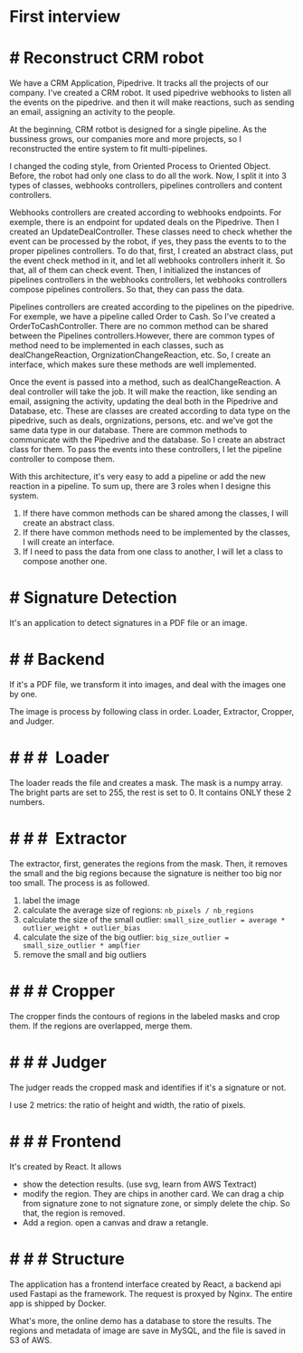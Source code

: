 #  First interview

# #  Reconstruct CRM robot

We have a CRM Application, Pipedrive. It tracks all the projects of our company. I've created a CRM robot. It used pipedrive webhooks to listen all the events on the pipedrive. and then it will make reactions, such as sending an email, assigning an activity to the people.

At the beginning, CRM rotbot is designed for a single pipeline. As the bussiness grows, our companies more and more projects, so I reconstructed the entire system to fit multi-pipelines.

I changed the coding style, from Oriented Process to Oriented Object. Before, the robot had only one class to do all the work. Now, I split it into 3 types of classes, webhooks controllers, pipelines controllers and content controllers.

Webhooks controllers are created according to webhooks endpoints. For exemple, there is an endpoint for updated deals on the Pipedrive. Then I created an UpdateDealController. These classes need to check whether the event can be processed by the robot, if yes, they pass the events to to the proper pipelines controllers. To do that, first, I created an abstract class, put the event check method in it, and let all webhooks controllers inherit it. So that, all of them can check event. Then, I initialized the instances of pipelines controllers in the webhooks controllers, let webhooks controllers compose pipelines controllers. So that, they can pass the data.

Pipelines controllers are created according to the pipelines on the pipedrive. For exemple, we have a pipeline called Order to Cash. So I've created a OrderToCashController. There are no common method can be shared between the Pipelines controllers.However, there are common types of method need to be implemented in each classes, such as dealChangeReaction, OrgnizationChangeReaction, etc. So, I create an interface, which makes sure these methods are well implemented.

Once the event is passed into a method, such as dealChangeReaction. A deal controller will take the job. It will make the reaction, like sending an email, assigning the activity, updating the deal both in the Pipedrive and Database, etc. These are classes are created according to data type on the pipedrive, such as deals, orgnizations, persons, etc. and we've got the same data type in our database. There are common methods to communicate with the Pipedrive and the database. So I create an abstract class for them. To pass the events into these controllers, I let the pipeline controller to compose them.

With this architecture, it's very easy to add a pipeline or add the new reaction in a pipeline. To sum up, there are 3 roles when I designe this system.

1. If there have common methods can be shared among the classes, I will create an abstract class.
2. If there have common methods need to be implemented by the classes, I will create an interface.
3. If I need to pass the data from one class to another, I will let a class to compose another one.

# #  Signature Detection

It's an application to detect signatures in a PDF file or an image.

# # #  Backend

If it's a PDF file, we transform it into images, and deal with the images one by one.

The image is process by following class in order. Loader, Extractor, Cropper, and Judger.

# # # #  Loader
The loader reads the file and creates a mask. The mask is a numpy array. The bright parts are set to 255, the rest is set to 0. It contains ONLY these 2 numbers.

# # # #  Extractor
The extractor, first, generates the regions from the mask. Then, it removes the small and the big regions because the signature is neither too big nor too small. The process is as followed.

1. label the image
2. calculate the average size of regions: `nb_pixels / nb_regions`
3. calculate the size of the small outlier: `small_size_outlier = average * outlier_weight + outlier_bias`
4. calculate the size of the big outlier: `big_size_outlier = small_size_outlier * amplfier`
5. remove the small and big outliers

# # # #  Cropper

The cropper finds the contours of regions in the labeled masks and crop them. If the regions are overlapped, merge them.

# # # #  Judger 

The judger reads the cropped mask and identifies if it's a signature or not.

I use 2 metrics: the ratio of height and width, the ratio of pixels.

# # # #  Frontend

It's created by React. It allows

- show the detection results. (use svg, learn from AWS Textract)
- modify the region. They are chips in another card. We can drag a chip from signature zone to not signature zone, or simply delete the chip. So that, the region is removed.
- Add a region. open a canvas and draw a retangle.

# # # #  Structure

The application has a frontend interface created by React, a backend api used Fastapi as the framework. The request is proxyed by Nginx. The entire app is shipped by Docker.

What's more, the online demo has a database to store the results. The regions and metadata of image are save in MySQL, and the file is saved in S3 of AWS.


